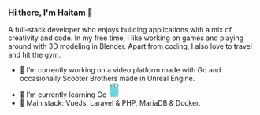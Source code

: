 ### Hi there, I'm Haitam 👋

A full-stack developer who enjoys building applications with a mix of creativity and code. In my free time, I like working on games and playing around with 3D modeling in Blender. Apart from coding, I also love to travel and hit the gym.

- 🔭 I’m currently working on a video platform made with Go and occasionally Scooter Brothers made in Unreal Engine.
- 🌱 I’m currently learning Go <img src="https://raw.githubusercontent.com/haitamattar/haitamattar/042f6595d8e4cfb766f66715ba1a9204f4309b38/goLogo.svg" height="30"/>
- 💾 Main stack: VueJs, Laravel & PHP, MariaDB & Docker.

<!--
**haitamattar/haitamattar** is a ✨ _special_ ✨ repository because its `README.md` (this file) appears on your GitHub profile.

Here are some ideas to get you started:

- 🔭 I’m currently working on ...
- 🌱 I’m currently learning ...
- 👯 I’m looking to collaborate on ...
- 🤔 I’m looking for help with ...
- 💬 Ask me about ...
- 📫 How to reach me: ...
- 😄 Pronouns: ...
- ⚡ Fun fact: ...
-->
